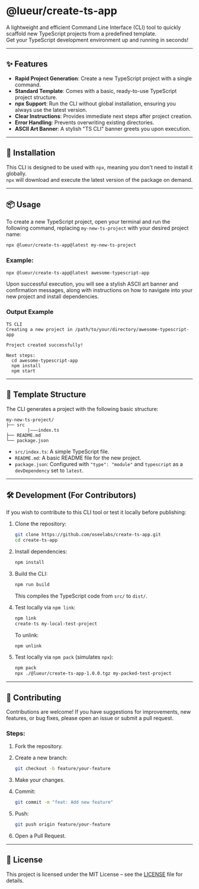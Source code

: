 # @lueur/create-ts-app

A lightweight and efficient Command Line Interface (CLI) tool to quickly scaffold new TypeScript projects from a predefined template.  
Get your TypeScript development environment up and running in seconds!

---

## ✨ Features

- **Rapid Project Generation**: Create a new TypeScript project with a single command.
- **Standard Template**: Comes with a basic, ready-to-use TypeScript project structure.
- **npx Support**: Run the CLI without global installation, ensuring you always use the latest version.
- **Clear Instructions**: Provides immediate next steps after project creation.
- **Error Handling**: Prevents overwriting existing directories.
- **ASCII Art Banner**: A stylish "TS CLI" banner greets you upon execution.

---

## 🚀 Installation

This CLI is designed to be used with `npx`, meaning you don't need to install it globally.  
`npx` will download and execute the latest version of the package on demand.

---

## 📦 Usage

To create a new TypeScript project, open your terminal and run the following command, replacing `my-new-ts-project` with your desired project name:

```bash
npx @lueur/create-ts-app@latest my-new-ts-project
```

### Example:

```bash
npx @lueur/create-ts-app@latest awesome-typescript-app
```

Upon successful execution, you will see a stylish ASCII art banner and confirmation messages, along with instructions on how to navigate into your new project and install dependencies.

### Output Example

```
TS CLI
Creating a new project in /path/to/your/directory/awesome-typescript-app

Project created successfully!

Next steps:
  cd awesome-typescript-app
  npm install
  npm start
```

---

## 📂 Template Structure

The CLI generates a project with the following basic structure:

```
my-new-ts-project/
├── src
        |–––index.ts
├── README.md
└── package.json
```

- `src/index.ts`: A simple TypeScript file.
- `README.md`: A basic README file for the new project.
- `package.json`: Configured with `"type": "module"` and `typescript` as a `devDependency` set to `latest`.

---

## 🛠️ Development (For Contributors)

If you wish to contribute to this CLI tool or test it locally before publishing:

1. Clone the repository:

   ```bash
   git clone https://github.com/oseelabs/create-ts-app.git
   cd create-ts-app
   ```

2. Install dependencies:

   ```bash
   npm install
   ```

3. Build the CLI:

   ```bash
   npm run build
   ```

   This compiles the TypeScript code from `src/` to `dist/`.

4. Test locally via `npm link`:

   ```bash
   npm link
   create-ts my-local-test-project
   ```

   To unlink:

   ```bash
   npm unlink
   ```

5. Test locally via `npm pack` (simulates `npx`):

   ```bash
   npm pack
   npx ./@lueur/create-ts-app-1.0.0.tgz my-packed-test-project
   ```

---

## 🤝 Contributing

Contributions are welcome! If you have suggestions for improvements, new features, or bug fixes, please open an issue or submit a pull request.

### Steps:

1. Fork the repository.
2. Create a new branch:

   ```bash
   git checkout -b feature/your-feature
   ```

3. Make your changes.
4. Commit:

   ```bash
   git commit -m "feat: Add new feature"
   ```

5. Push:

   ```bash
   git push origin feature/your-feature
   ```

6. Open a Pull Request.

---

## 📄 License

This project is licensed under the MIT License – see the [LICENSE](./LICENSE) file for details.
